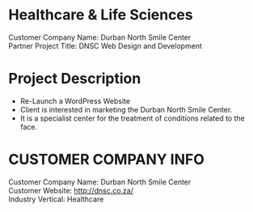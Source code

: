# Healthcare & Life Sciences

Customer Company Name: Durban North Smile Center\
Partner Project Title: DNSC Web Design and Development

# Project Description 

- Re-Launch a WordPress Website
- Client is interested in marketing the Durban North Smile Center.
- It is a specialist center for the treatment of conditions related to the face. 

# CUSTOMER COMPANY INFO

Customer Company Name: Durban North Smile Center\
Customer Website: http://dnsc.co.za/ \
Industry Vertical: Healthcare

